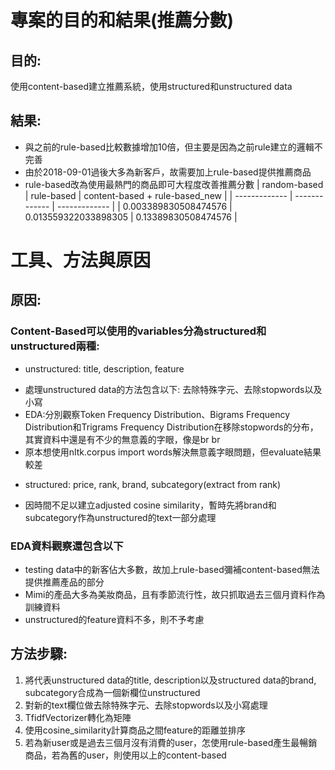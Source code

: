 # 專案的目的和結果(推薦分數) 
## 目的: 
使用content-based建立推薦系統，使用structured和unstructured data
## 結果: 
* 與之前的rule-based比較數據增加10倍，但主要是因為之前rule建立的邏輯不完善
* 由於2018-09-01過後大多為新客戶，故需要加上rule-based提供推薦商品
* rule-based改為使用最熱門的商品即可大程度改善推薦分數
| random-based  | rule-based | content-based + rule-based_new |
| ------------- | ------------- | ------------- |
| 0.003389830508474576  | 0.013559322033898305  | 0.13389830508474576  |

# 工具、方法與原因
## 原因:
### Content-Based可以使用的variables分為structured和unstructured兩種:
* unstructured: title, description, feature
- 處理unstructured data的方法包含以下: 去除特殊字元、去除stopwords以及小寫
- EDA:分別觀察Token Frequency Distribution、Bigrams Frequency Distribution和Trigrams Frequency Distribution在移除stopwords的分布，其實資料中還是有不少的無意義的字眼，像是br br
- 原本想使用nltk.corpus import words解決無意義字眼問題，但evaluate結果較差
* structured: price, rank, brand, subcategory(extract from rank)
- 因時間不足以建立adjusted cosine similarity，暫時先將brand和subcategory作為unstructured的text一部分處理
### EDA資料觀察還包含以下
* testing data中的新客佔大多數，故加上rule-based彌補content-based無法提供推薦產品的部分
* Mimi的產品大多為美妝商品，且有季節流行性，故只抓取過去三個月資料作為訓練資料
* unstructured的feature資料不多，則不予考慮

## 方法步驟:
1. 將代表unstructured data的title, description以及structured data的brand, subcategory合成為一個新欄位unstructured
2. 對新的text欄位做去除特殊字元、去除stopwords以及小寫處理
3. TfidfVectorizer轉化為矩陣
4. 使用cosine_similarity計算商品之間feature的距離並排序
5. 若為新user或是過去三個月沒有消費的user，怎使用rule-based產生最暢銷商品，若為舊的user，則使用以上的content-based
